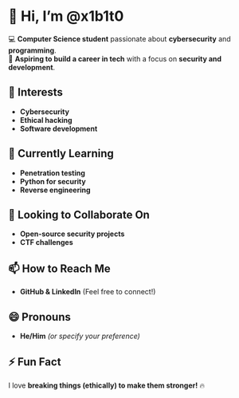 # 👋 Hi, I’m @x1b1t0  

💻 **Computer Science student** passionate about **cybersecurity** and **programming**.  
🎯 **Aspiring to build a career in tech** with a focus on **security and development**.  

## 👀 Interests  
- **Cybersecurity**  
- **Ethical hacking**  
- **Software development**  

## 🌱 Currently Learning  
- **Penetration testing**  
- **Python for security**  
- **Reverse engineering**  

## 💞️ Looking to Collaborate On  
- **Open-source security projects**  
- **CTF challenges**  

## 📫 How to Reach Me  
- **GitHub & LinkedIn** (Feel free to connect!)  

## 😄 Pronouns  
- **He/Him** *(or specify your preference)*  

## ⚡ Fun Fact  
I love **breaking things (ethically) to make them stronger!** 🔥  


<!---
x1b1t0/x1b1t0 is a ✨ special ✨ repository because its `README.md` (this file) appears on your GitHub profile.
You can click the Preview link to take a look at your changes.
--->
